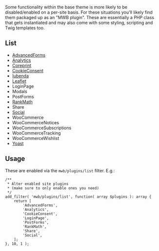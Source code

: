 Some functionality within the base theme is more likely to be disabled/enabled on a per-site basis. For these situations you'll likely find them packaged up as an "MWB plugin". These are essentially a PHP class that gets instantiated and may also come with some styling, scripting and Twig templates too.

## List
- [AdvancedForms](Plugins/AdvancedForms)
- [Analytics](Plugins/Analytics)
- [Coreprint](Plugins/Coreprint)
- [CookieConsent](Plugins/CookieConsent)
- [Iubenda](Plugins/Iubenda)
- [Leaflet](Plugins/Leaflet)
- LoginPage
- Modals
- PostForms
- [RankMath](Plugins/RankMath)
- Share
- [Social](Plugins/Social)
- WooCommerce
- WooCommerceNotices
- WooCommerceSubscriptions
- WooCommerceTracking
- WooCommerceWishlist
- [Yoast](Plugins/Yoast)

## Usage
These are enabled via the `mwb/plugins/list` filter. E.g.:

```
/**
 * Alter enabled site plugins
 * (make sure to only enable ones you need)
 */
add_filter( 'mwb/plugins/list', function( array $plugins ): array {
    return [
        'AdvancedForms',
        'Analytics',
        'CookieConsent',
        'LoginPage',
        'PostForms',
        'RankMath',
        'Share',
        'Social',
    ];
}, 10, 1 );
```